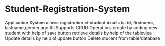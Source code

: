 # Student-Registration-System
Application System allows registration of student details ie. id, firstname, lastname,gender,age
#It Supports CRUD Operations
create by adding new student with help of save button
retrieve details by help of the tableviea
Update details by help of update button
Delete student from table/database
